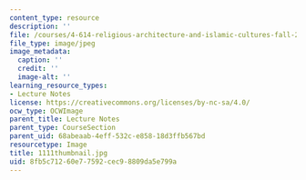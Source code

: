 ```yaml
---
content_type: resource
description: ''
file: /courses/4-614-religious-architecture-and-islamic-cultures-fall-2002/8fb5c71260e77592cec98809da5e799a_1111thumbnail.jpg
file_type: image/jpeg
image_metadata:
  caption: ''
  credit: ''
  image-alt: ''
learning_resource_types:
- Lecture Notes
license: https://creativecommons.org/licenses/by-nc-sa/4.0/
ocw_type: OCWImage
parent_title: Lecture Notes
parent_type: CourseSection
parent_uid: 68abeaab-4eff-532c-e858-18d3ffb567bd
resourcetype: Image
title: 1111thumbnail.jpg
uid: 8fb5c712-60e7-7592-cec9-8809da5e799a
---
```

